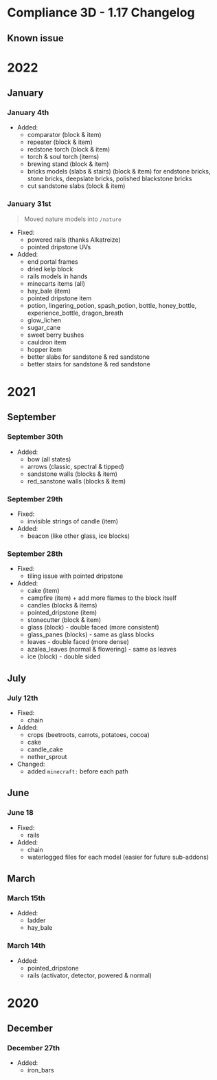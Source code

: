 # Compliance 3D - 1.17 Changelog

## Known issue

# 2022

## January

### January 4th

- Added:
  - comparator (block & item)
  - repeater (block & item)
  - redstone torch (block & item)
  - torch & soul torch (items)
  - brewing stand (block & item)
  - bricks models (slabs & stairs) (block & item) for endstone bricks, stone bricks, deepslate bricks, polished blackstone bricks
  - cut sandstone slabs (block & item)

### January 31st

> Moved nature models into `/nature`

- Fixed:
  - powered rails (thanks Alkatreize)
  - pointed dripstone UVs
- Added:
  - end portal frames
  - dried kelp block
  - rails models in hands
  - minecarts items (all)
  - hay_bale (item)
  - pointed dripstone item
  - potion, lingering_potion, spash_potion, bottle, honey_bottle, experience_bottle, dragon_breath
  - glow_lichen
  - sugar_cane
  - sweet berry bushes
  - cauldron item
  - hopper item
  - better slabs for sandstone & red sandstone
  - better stairs for sandstone & red sandstone

# 2021

## September

### September 30th

- Added:
  - bow (all states)
  - arrows (classic, spectral & tipped)
  - sandstone walls (blocks & item)
  - red_sanstone walls (blocks & item)

### September 29th

- Fixed:
  - invisible strings of candle (item)
- Added:
  - beacon (like other glass, ice blocks)

### September 28th

- Fixed:
  - tiling issue with pointed dripstone
- Added:
  - cake (item)
  - campfire (item) + add more flames to the block itself
  - candles (blocks & items)
  - pointed_dripstone (item)
  - stonecutter (block & item)
  - glass (block) - double faced (more consistent)
  - glass_panes (blocks) - same as glass blocks
  - leaves - double faced (more dense)
  - azalea_leaves (normal & flowering) - same as leaves
  - ice (block) - double sided

## July

### July 12th

- Fixed:
  - chain
- Added:
  - crops (beetroots, carrots, potatoes, cocoa)
  - cake
  - candle_cake
  - nether_sprout
- Changed:
  - added `minecraft:` before each path

## June

### June 18

- Fixed:
  - rails
- Added:
  - chain
  - waterlogged files for each model (easier for future sub-addons)

## March

### March 15th

- Added:
  - ladder
  - hay_bale

### March 14th

- Added:
  - pointed_dripstone
  - rails (activator, detector, powered & normal)

# 2020 

## December

### December 27th

- Added:
  - iron_bars